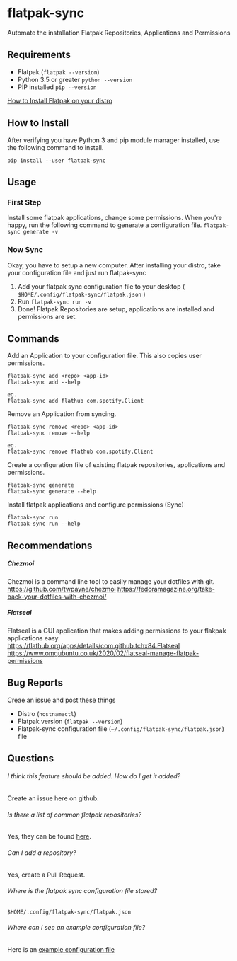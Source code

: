 # flatpak-sync
Automate the installation Flatpak Repositories, Applications and Permissions 

## Requirements 

* Flatpak (```flatpak --version```)
* Python 3.5 or greater ```python --version```
* PIP installed ```pip --version```

[How to Install Flatpak on your distro](https://flatpak.org/setup/)

## How to Install

After verifying you have Python 3 and pip module manager installed, use the
following command to install.
```
pip install --user flatpak-sync
```

## Usage

### First Step

Install some flatpak applications, change some permissions. When you're happy, run the following command to generate a configuration file.
`flatpak-sync generate -v`

### Now Sync

Okay, you have to setup a new computer. After installing your distro, take your configuration file and just run flatpak-sync

1. Add your flatpak sync configuration file to your desktop ( `$HOME/.config/flatpak-sync/flatpak.json` )
2. Run `flatpak-sync run -v`
3. Done! Flatpak Repositories are setup, applications are installed and permissions are set.

## Commands

Add an Application to your configuration file. This also copies user permissions.
```
flatpak-sync add <repo> <app-id>
flatpak-sync add --help

eg.
flatpak-sync add flathub com.spotify.Client
```

Remove an Application from syncing.
```
flatpak-sync remove <repo> <app-id>
flatpak-sync remove --help

eg.
flatpak-sync remove flathub com.spotify.Client
```

Create a configuration file of existing flatpak repositories, applications and permissions.
```
flatpak-sync generate
flatpak-sync generate --help
```

Install flatpak applications and configure permissions (Sync)
```
flatpak-sync run
flatpak-sync run --help
```


## Recommendations

##### Chezmoi
Chezmoi is a command line tool to easily manage your dotfiles with git. 
https://github.com/twpayne/chezmoi
https://fedoramagazine.org/take-back-your-dotfiles-with-chezmoi/

##### Flatseal
Flatseal is a GUI application that makes adding permissions to your flakpak applications easy.
https://flathub.org/apps/details/com.github.tchx84.Flatseal
https://www.omgubuntu.co.uk/2020/02/flatseal-manage-flatpak-permissions

## Bug Reports

Creae an issue and post these things
* Distro (`hostnamectl`)
* Flatpak version (`flatpak --version`)
* Flatpak-sync configuration file (`~/.config/flatpak-sync/flatpak.json`) file

## Questions

###### I think this feature should be added. How do I get it added?

Create an issue here on github.

###### Is there a list of common flatpak repositories?

Yes, they can be found [here](https://github.com/jeteokeeffe/flatpak-sync/blob/master/data/common-repos.json).

###### Can I add a repository?

Yes, create a Pull Request.

###### Where is the flatpak sync configuration file stored?

`$HOME/.config/flatpak-sync/flatpak.json`

###### Where can I see an example configuration file?

Here is an [example configuration file](https://github.com/jeteokeeffe/flatpak-sync/blob/master/data/flatpak-example.json)

